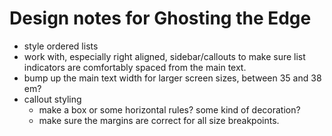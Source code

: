 # Design notes for Ghosting the Edge

- style ordered lists
- work with, especially right aligned, sidebar/callouts to make sure list indicators are comfortably spaced from the main text.
- bump up the main text width for larger screen sizes, between 35 and 38 em? 
- callout styling
  - make a box or some horizontal rules? some kind of decoration?
  - make sure the margins are correct for all size breakpoints.